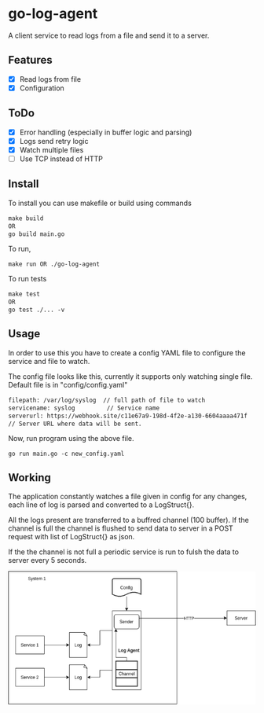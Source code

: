 # go-log-agent
A client service to read logs from a file and send it to a server.

## Features

- [x] Read logs from file
- [x] Configuration

## ToDo

- [x] Error handling (especially in buffer logic and parsing)
- [x] Logs send retry logic
- [x] Watch multiple files
- [ ] Use TCP instead of HTTP
 
## Install

To install you can use makefile or build using commands

```
make build
OR
go build main.go
```

To run, 

```
make run OR ./go-log-agent
```

To run tests
```
make test
OR
go test ./... -v
```

## Usage

In order to use this you have to create a config YAML file to configure the service and file to watch.

The config file looks like this, currently it supports only watching single file. Default file is in "config/config.yaml"
```
filepath: /var/log/syslog  // full path of file to watch
servicename: syslog         // Service name 
serverurl: https://webhook.site/c11e67a9-198d-4f2e-a130-6604aaaa471f   // Server URL where data will be sent.
```

Now, run program using the above file.
```
go run main.go -c new_config.yaml
```

## Working 

The application constantly watches a file given in config for any changes, each line of log is parsed and converted to a LogStruct{}.

All the logs present are transferred to a buffred channel (100 buffer). If the channel is full the channel is flushed to send data to server in a POST request with list of LogStruct{} as json.

If the the channel is not full a periodic service is run to fulsh the data to server every 5 seconds.


![alt text](https://raw.githubusercontent.com/neeraj9194/go-log-agent/main/docs/arch.png)

